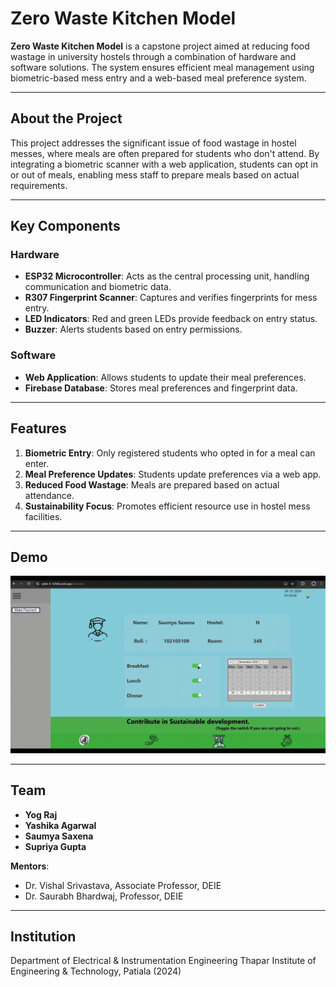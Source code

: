 # Zero Waste Kitchen Model

**Zero Waste Kitchen Model** is a capstone project aimed at reducing food wastage in university hostels through a combination of hardware and software solutions. The system ensures efficient meal management using biometric-based mess entry and a web-based meal preference system.

---

## About the Project

This project addresses the significant issue of food wastage in hostel messes, where meals are often prepared for students who don't attend. By integrating a biometric scanner with a web application, students can opt in or out of meals, enabling mess staff to prepare meals based on actual requirements.

---

## Key Components

### Hardware
- **ESP32 Microcontroller**: Acts as the central processing unit, handling communication and biometric data.
- **R307 Fingerprint Scanner**: Captures and verifies fingerprints for mess entry.
- **LED Indicators**: Red and green LEDs provide feedback on entry status.
- **Buzzer**: Alerts students based on entry permissions.

### Software
- **Web Application**: Allows students to update their meal preferences.
- **Firebase Database**: Stores meal preferences and fingerprint data.

---

## Features
1. **Biometric Entry**: Only registered students who opted in for a meal can enter.
2. **Meal Preference Updates**: Students update preferences via a web app.
3. **Reduced Food Wastage**: Meals are prepared based on actual attendance.
4. **Sustainability Focus**: Promotes efficient resource use in hostel mess facilities.

---

## Demo

![Project Demo](Zero_Waste_Kitchen_Software.gif)

---

## Team
- **Yog Raj**  
- **Yashika Agarwal**  
- **Saumya Saxena**  
- **Supriya Gupta**

**Mentors**:  
- Dr. Vishal Srivastava, Associate Professor, DEIE
- Dr. Saurabh Bhardwaj, Professor, DEIE

---

## Institution
Department of Electrical & Instrumentation Engineering
Thapar Institute of Engineering & Technology, Patiala (2024)
